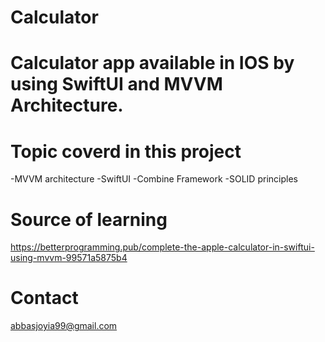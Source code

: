 # Calculator
# Calculator app available in IOS by using SwiftUI and MVVM Architecture.

# Topic coverd in this project 
-MVVM architecture
-SwiftUI
-Combine Framework
-SOLID principles

# Source of learning 
https://betterprogramming.pub/complete-the-apple-calculator-in-swiftui-using-mvvm-99571a5875b4

# Contact 
abbasjoyia99@gmail.com
